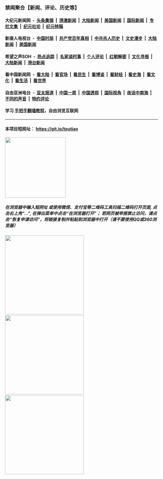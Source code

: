 ### 禁闻聚合【新闻、评论、历史等】

#### 大纪元新闻网 &nbsp;-&nbsp; [头条集锦](indexes/E头条集锦.md?t=02050944) &nbsp;|&nbsp; [港澳新闻](indexes/E港澳新闻.md?t=02050944)  &nbsp;|&nbsp; [大陆新闻](indexes/E大陆新闻.md?t=02050944) &nbsp;|&nbsp; [美国新闻](indexes/E美国新闻.md?t=02050944) &nbsp;|&nbsp; [国际新闻](indexes/E国际新闻.md?t=02050944) &nbsp;|&nbsp; [专栏文集](indexes/E专栏文集.md?t=02050944) &nbsp;|&nbsp; [纪元社论](indexes/E纪元社论.md?t=02050944) &nbsp;|&nbsp; [纪元特稿](indexes/E纪元特稿.md?t=02050944) 

#### 新唐人电视台 &nbsp;-&nbsp; [中国时局](indexes/N中国时局.md?t=02050944) &nbsp;|&nbsp; [共产党百年真相](indexes/N共产党百年真相.md?t=02050944) &nbsp;|&nbsp; [中共杀人历史](indexes/N中共杀人历史.md?t=02050944) &nbsp;|&nbsp; [文史漫步](indexes/N文史漫步.md?t=02050944) &nbsp;|&nbsp; [大陆新闻](indexes/N大陆新闻.md?t=02050944) &nbsp;|&nbsp; [美国新闻](indexes/N美国新闻.md?t=02050944)

#### 希望之声SOH &nbsp;-&nbsp; [热点追踪](indexes/H热点追踪.md?t=02050944) &nbsp;|&nbsp; [名家谈时事](indexes/H名家谈时事.md?t=02050944) &nbsp;|&nbsp; [个人评论](indexes/H个人评论.md?t=02050944)  &nbsp;|&nbsp; [红朝解密](indexes/H红朝解密.md?t=02050944) &nbsp;|&nbsp; [文化寻根](indexes/H文化寻根.md?t=02050944) &nbsp;|&nbsp; [大陆新闻](indexes/H大陆新闻.md?t=02050944) &nbsp;|&nbsp; [港台新闻](indexes/H港台新闻.md?t=02050944)

#### 看中国新闻网 &nbsp;-&nbsp; [看大陆](indexes/S看大陆.md?t=02050944) &nbsp;|&nbsp; [看官场](indexes/S看官场.md?t=02050944) &nbsp;|&nbsp; [看民生](indexes/S看民生.md?t=02050944)  &nbsp;|&nbsp; [看博谈](indexes/S看博谈.md?t=02050944) &nbsp;|&nbsp; [看财经](indexes/S看财经.md?t=02050944) &nbsp;|&nbsp; [看史海](indexes/S看史海.md?t=02050944) &nbsp;|&nbsp; [看文化](indexes/S看文化.md?t=02050944) &nbsp;|&nbsp; [看生活](indexes/S看生活.md?t=02050944) &nbsp;|&nbsp; [看世界](indexes/S看世界.md?t=02050944)

#### 自由亚洲电台 &nbsp;-&nbsp; [亚太报道](indexes/R亚太报道.md?t=02050944) &nbsp;|&nbsp; [中国一周](indexes/R中国一周.md?t=02050944) &nbsp;|&nbsp; [中国透视](indexes/R中国透视.md?t=02050944)  &nbsp;|&nbsp; [国际视角](indexes/R国际视角.md?t=02050944) &nbsp;|&nbsp; [夜话中南海](indexes/R夜话中南海.md?t=02050944) &nbsp;|&nbsp; [不同的声音](indexes/R不同的声音.md?t=02050944) &nbsp;|&nbsp; [特约评论](indexes/R特约评论.md?t=02050944)

#### 学习 [手把手翻墙教程](https://github.com/gfw-breaker/guides/wiki)，自由浏览互联网

----

#### 本项目短网址： https://git.io/toutiao
<img src="https://raw.githubusercontent.com/gfw-breaker/banned-news/master/scripts/img/qr.png" width="200px"/>  

##### 在浏览器中输入短网址 或使用微信、支付宝等二维码工具扫描二维码打开页面, 点击右上角"...", 在弹出菜单中点击“在浏览器打开”； 若网页被举报禁止访问，请点击“恢复申请访问”，将链接复制并粘贴到浏览器中打开（请不要使用QQ或360浏览器）

<img src="https://raw.githubusercontent.com/gfw-breaker/banned-news/master/scripts/img/1.png" width="260px"/> &nbsp; <img src="https://raw.githubusercontent.com/gfw-breaker/banned-news/master/scripts/img/2.png" width="260px"/> &nbsp; <img src="https://raw.githubusercontent.com/gfw-breaker/banned-news/master/scripts/img/3.png" width="260px"/>
